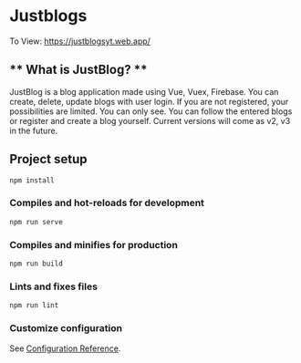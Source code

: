 # Justblogs

To View: https://justblogsyt.web.app/ 

## ** What is JustBlog? **
JustBlog is a blog application made using Vue, Vuex, Firebase. You can create, delete, update blogs with user login. 
If you are not registered, your possibilities are limited. You can only see.
You can follow the entered blogs or register and create a blog yourself.
Current versions will come as v2, v3 in the future.

## Project setup
```
npm install
```

### Compiles and hot-reloads for development
```
npm run serve
```

### Compiles and minifies for production
```
npm run build
```

### Lints and fixes files
```
npm run lint
```

### Customize configuration
See [Configuration Reference](https://cli.vuejs.org/config/).

